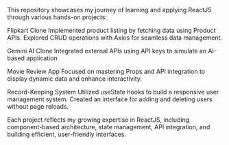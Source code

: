 This repository showcases my journey of learning and applying ReactJS through various hands-on projects:

Flipkart Clone
Implemented product listing by fetching data using Product APIs.
Explored CRUD operations with Axios for seamless data management.


Gemini AI Clone
Integrated external APIs using API keys to simulate an AI-based application

Movie Review App
Focused on mastering Props and API integration to display dynamic data and enhance interactivity.

Record-Keeping System
Utilized useState hooks to build a responsive user management system.
Created an interface for adding and deleting users without page reloads.


Each project reflects my growing expertise in ReactJS, including component-based architecture, state management, API integration, and building efficient, user-friendly interfaces.
